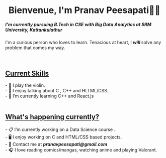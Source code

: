 <h1 align="center">Bienvenue, I'm Pranav Peesapati👋🏻</h1>
<h5>I'm currently pursuing B.Tech in CSE with Big Data Analytics at SRM University, Kattankulathur</h3>
<p >I'm a curious person who loves to learn. Tenacious at heart, I <strong><i> will </i></strong> solve any problem that comes my way.</p> <br>
    
<h2><u> Current Skills </u></h2>
- 🎻 I play the violin.<br>
- 💬 I enjoy talking about C , C++ and HLTML/CSS.<br>
- 💭 I’m currently learning C++ and React.js <br><br>
 
<h2><u>What's happening currently?</u></h2>
- 📋 I’m currently working on a Data Science course .<br>
- 🖥️ I enjoy working on C and HTML/CSS based projects.<br>
- 📧 Contact me at <strong> <i> pranavpeesapati@gmail.com </i> </strong> <br>
- 🎧 I love reading comics/mangas, watching anime and playing Valorant.
   </p>
